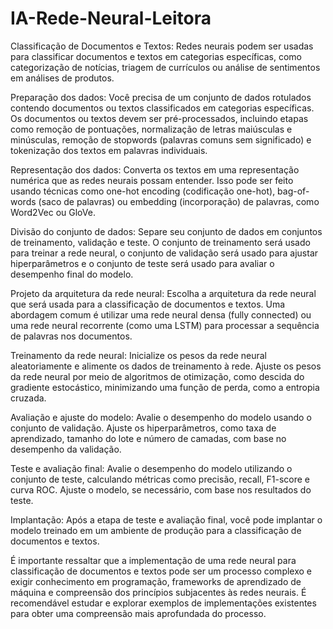 # IA-Rede-Neural-Leitora
Classificação de Documentos e Textos: Redes neurais podem ser usadas para classificar documentos e textos em categorias específicas, como categorização de notícias, triagem de currículos ou análise de sentimentos em análises de produtos.

Preparação dos dados: Você precisa de um conjunto de dados rotulados contendo documentos ou textos classificados em categorias específicas. Os documentos ou textos devem ser pré-processados, incluindo etapas como remoção de pontuações, normalização de letras maiúsculas e minúsculas, remoção de stopwords (palavras comuns sem significado) e tokenização dos textos em palavras individuais.

Representação dos dados: Converta os textos em uma representação numérica que as redes neurais possam entender. Isso pode ser feito usando técnicas como one-hot encoding (codificação one-hot), bag-of-words (saco de palavras) ou embedding (incorporação) de palavras, como Word2Vec ou GloVe.

Divisão do conjunto de dados: Separe seu conjunto de dados em conjuntos de treinamento, validação e teste. O conjunto de treinamento será usado para treinar a rede neural, o conjunto de validação será usado para ajustar hiperparâmetros e o conjunto de teste será usado para avaliar o desempenho final do modelo.

Projeto da arquitetura da rede neural: Escolha a arquitetura da rede neural que será usada para a classificação de documentos e textos. Uma abordagem comum é utilizar uma rede neural densa (fully connected) ou uma rede neural recorrente (como uma LSTM) para processar a sequência de palavras nos documentos.

Treinamento da rede neural: Inicialize os pesos da rede neural aleatoriamente e alimente os dados de treinamento à rede. Ajuste os pesos da rede neural por meio de algoritmos de otimização, como descida do gradiente estocástico, minimizando uma função de perda, como a entropia cruzada.

Avaliação e ajuste do modelo: Avalie o desempenho do modelo usando o conjunto de validação. Ajuste os hiperparâmetros, como taxa de aprendizado, tamanho do lote e número de camadas, com base no desempenho da validação.

Teste e avaliação final: Avalie o desempenho do modelo utilizando o conjunto de teste, calculando métricas como precisão, recall, F1-score e curva ROC. Ajuste o modelo, se necessário, com base nos resultados do teste.

Implantação: Após a etapa de teste e avaliação final, você pode implantar o modelo treinado em um ambiente de produção para a classificação de documentos e textos.

É importante ressaltar que a implementação de uma rede neural para classificação de documentos e textos pode ser um processo complexo e exigir conhecimento em programação, frameworks de aprendizado de máquina e compreensão dos princípios subjacentes às redes neurais. É recomendável estudar e explorar exemplos de implementações existentes para obter uma compreensão mais aprofundada do processo.
